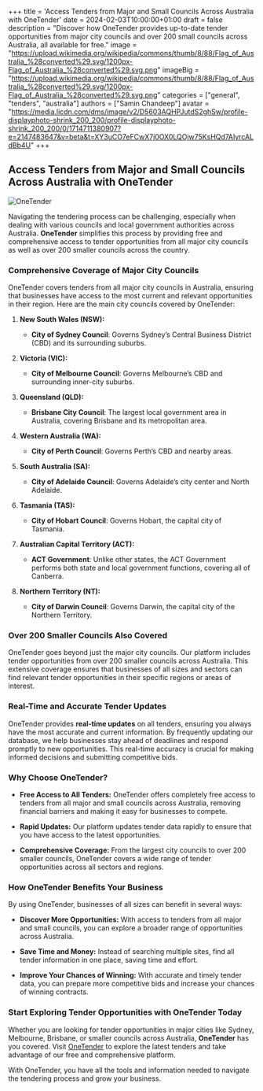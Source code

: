 +++
title = 'Access Tenders from Major and Small Councils Across Australia with OneTender'
date = 2024-02-03T10:00:00+01:00
draft = false
description = "Discover how OneTender provides up-to-date tender opportunities from major city councils and over 200 small councils across Australia, all available for free."
image = "https://upload.wikimedia.org/wikipedia/commons/thumb/8/88/Flag_of_Australia_%28converted%29.svg/1200px-Flag_of_Australia_%28converted%29.svg.png"
imageBig = "https://upload.wikimedia.org/wikipedia/commons/thumb/8/88/Flag_of_Australia_%28converted%29.svg/1200px-Flag_of_Australia_%28converted%29.svg.png"
categories = ["general", "tenders", "australia"]
authors = ["Samin Chandeep"]
avatar = "https://media.licdn.com/dms/image/v2/D5603AQHPJutdS2ghSw/profile-displayphoto-shrink_200_200/profile-displayphoto-shrink_200_200/0/1714711380907?e=2147483647&v=beta&t=XY3uCO7eFCwX7j0OX0LQOjw75KsHQd7AIyrcALdBb4U"
+++

## Access Tenders from Major and Small Councils Across Australia with OneTender

![OneTender](https://www.onetender.com.au/images/logo.png)

Navigating the tendering process can be challenging, especially when dealing with various councils and local government authorities across Australia. **OneTender** simplifies this process by providing free and comprehensive access to tender opportunities from all major city councils as well as over 200 smaller councils across the country.

### Comprehensive Coverage of Major City Councils

OneTender covers tenders from all major city councils in Australia, ensuring that businesses have access to the most current and relevant opportunities in their region. Here are the main city councils covered by OneTender:

1. **New South Wales (NSW):**

   - **City of Sydney Council**: Governs Sydney’s Central Business District (CBD) and its surrounding suburbs.

2. **Victoria (VIC):**

   - **City of Melbourne Council**: Governs Melbourne’s CBD and surrounding inner-city suburbs.

3. **Queensland (QLD):**

   - **Brisbane City Council**: The largest local government area in Australia, covering Brisbane and its metropolitan area.

4. **Western Australia (WA):**

   - **City of Perth Council**: Governs Perth’s CBD and nearby areas.

5. **South Australia (SA):**

   - **City of Adelaide Council**: Governs Adelaide’s city center and North Adelaide.

6. **Tasmania (TAS):**

   - **City of Hobart Council**: Governs Hobart, the capital city of Tasmania.

7. **Australian Capital Territory (ACT):**

   - **ACT Government**: Unlike other states, the ACT Government performs both state and local government functions, covering all of Canberra.

8. **Northern Territory (NT):**
   - **City of Darwin Council**: Governs Darwin, the capital city of the Northern Territory.

### Over 200 Smaller Councils Also Covered

OneTender goes beyond just the major city councils. Our platform includes tender opportunities from over 200 smaller councils across Australia. This extensive coverage ensures that businesses of all sizes and sectors can find relevant tender opportunities in their specific regions or areas of interest.

### Real-Time and Accurate Tender Updates

OneTender provides **real-time updates** on all tenders, ensuring you always have the most accurate and current information. By frequently updating our database, we help businesses stay ahead of deadlines and respond promptly to new opportunities. This real-time accuracy is crucial for making informed decisions and submitting competitive bids.

### Why Choose OneTender?

- **Free Access to All Tenders:** OneTender offers completely free access to tenders from all major and small councils across Australia, removing financial barriers and making it easy for businesses to compete.

- **Rapid Updates:** Our platform updates tender data rapidly to ensure that you have access to the latest opportunities.

- **Comprehensive Coverage:** From the largest city councils to over 200 smaller councils, OneTender covers a wide range of tender opportunities across all sectors and regions.

### How OneTender Benefits Your Business

By using OneTender, businesses of all sizes can benefit in several ways:

- **Discover More Opportunities:** With access to tenders from all major and small councils, you can explore a broader range of opportunities across Australia.

- **Save Time and Money:** Instead of searching multiple sites, find all tender information in one place, saving time and effort.

- **Improve Your Chances of Winning:** With accurate and timely tender data, you can prepare more competitive bids and increase your chances of winning contracts.

### Start Exploring Tender Opportunities with OneTender Today

Whether you are looking for tender opportunities in major cities like Sydney, Melbourne, Brisbane, or smaller councils across Australia, **OneTender** has you covered. Visit [OneTender](https://www.onetender.com.au/) to explore the latest tenders and take advantage of our free and comprehensive platform.

With OneTender, you have all the tools and information needed to navigate the tendering process and grow your business.

